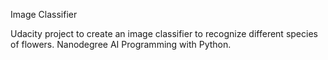 Image Classifier

Udacity project to create an image classifier to recognize different species of flowers. Nanodegree AI Programming with Python.
